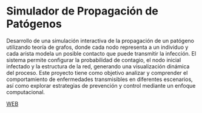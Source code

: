 # Simulador de Propagación de Patógenos 
Desarrollo de una simulación interactiva de la propagación de un patógeno utilizando teoría de grafos, donde cada nodo representa a un individuo y cada arista modela un posible contacto que puede transmitir la infección. El sistema permite configurar la probabilidad de contagio, el nodo inicial infectado y la estructura de la red, generando una visualización dinámica del proceso. Este proyecto tiene como objetivo analizar y comprender el comportamiento de enfermedades transmisibles en diferentes escenarios, así como explorar estrategias de prevención y control mediante un enfoque computacional.

[WEB](https://contagionlab.streamlit.app/)
